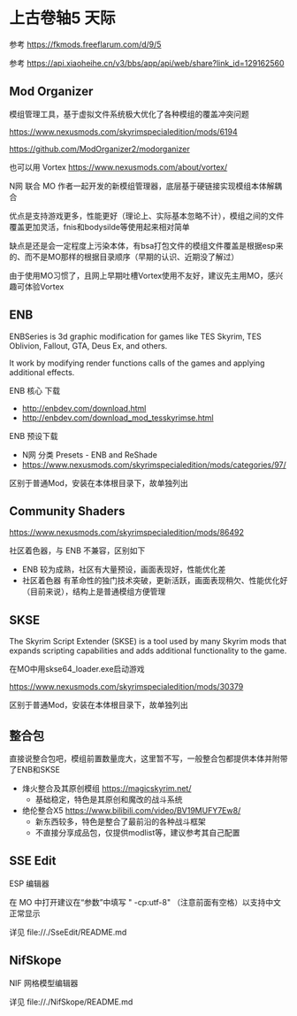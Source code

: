 # 上古卷轴5 天际

参考 https://fkmods.freeflarum.com/d/9/5

参考 https://api.xiaoheihe.cn/v3/bbs/app/api/web/share?link_id=129162560

## Mod Organizer

模组管理工具，基于虚拟文件系统极大优化了各种模组的覆盖冲突问题

https://www.nexusmods.com/skyrimspecialedition/mods/6194

https://github.com/ModOrganizer2/modorganizer

也可以用 Vortex https://www.nexusmods.com/about/vortex/

N网 联合 MO 作者一起开发的新模组管理器，底层基于硬链接实现模组本体解耦合

优点是支持游戏更多，性能更好（理论上、实际基本忽略不计），模组之间的文件覆盖更加灵活，fnis和bodysilde等使用起来相对简单

缺点是还是会一定程度上污染本体，有bsa打包文件的模组文件覆盖是根据esp来的、而不是MO那样的根据目录顺序（早期的认识、近期没了解过）

由于使用MO习惯了，且网上早期吐槽Vortex使用不友好，建议先主用MO，感兴趣可体验Vortex

## ENB

ENBSeries is 3d graphic modification for games like TES Skyrim, TES Oblivion, Fallout, GTA, Deus Ex, and others.

It work by modifying render functions calls of the games and applying additional effects.

ENB 核心 下载

- http://enbdev.com/download.html
- http://enbdev.com/download_mod_tesskyrimse.html

ENB 预设下载

- N网 分类 Presets - ENB and ReShade
- https://www.nexusmods.com/skyrimspecialedition/mods/categories/97/

区别于普通Mod，安装在本体根目录下，故单独列出

## Community Shaders

https://www.nexusmods.com/skyrimspecialedition/mods/86492

社区着色器，与 ENB 不兼容，区别如下

- ENB 较为成熟，社区有大量预设，画面表现好，性能优化差
- 社区着色器 有革命性的独门技术突破，更新活跃，画面表现稍欠、性能优化好（目前来说），结构上是普通模组方便管理

## SKSE

The Skyrim Script Extender (SKSE) is a tool used by many Skyrim mods that expands scripting capabilities and adds additional functionality to the game.

在MO中用skse64_loader.exe启动游戏

https://www.nexusmods.com/skyrimspecialedition/mods/30379

区别于普通Mod，安装在本体根目录下，故单独列出

## 整合包

直接说整合包吧，模组前置数量庞大，这里暂不写，一般整合包都提供本体并附带了ENB和SKSE

- 烽火整合及其原创模组 https://magicskyrim.net/
  - 基础稳定，特色是其原创和魔改的战斗系统
- 绝伦整合X5 https://www.bilibili.com/video/BV19MUFY7Ew8/
  - 新东西较多，特色是整合了最前沿的各种战斗框架
  - 不直接分享成品包，仅提供modlist等，建议参考其自己配置

## SSE Edit

ESP 编辑器

在 MO 中打开建议在“参数”中填写 " -cp:utf-8" （注意前面有空格）以支持中文正常显示

详见 file://./SseEdit/README.md

## NifSkope

NIF 网格模型编辑器

详见 file://./NifSkope/README.md
